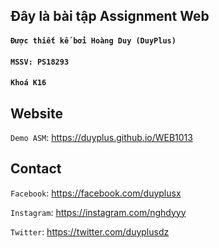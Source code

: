 ## Đây là bài tập Assignment Web
#### `Được thiết kế bởi Hoàng Duy (DuyPlus)`
#### `MSSV: PS18293`
#### `Khoá K16`

## Website
`Demo ASM`: <https://duyplus.github.io/WEB1013>

## Contact
`Facebook`: <https://facebook.com/duyplusx>

`Instagram`: <https://instagram.com/nghdyyy>

`Twitter`: <https://twitter.com/duyplusdz>
